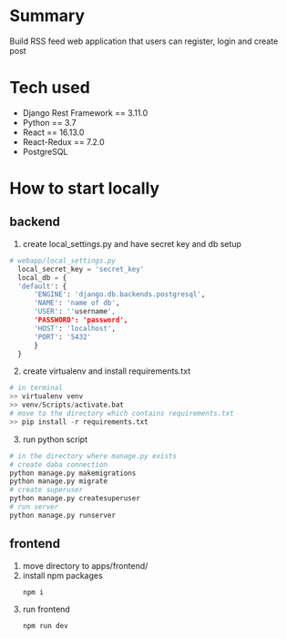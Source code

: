 # Summary
Build RSS feed web application that users can register, login and create post


# Tech used
- Django Rest Framework == 3.11.0
- Python == 3.7
- React == 16.13.0
- React-Redux == 7.2.0
- PostgreSQL

# How to start locally
## backend
1. create local_settings.py and have secret key and db setup
  ```python
  # webapp/local_settings.py
    local_secret_key = 'secret_key'
    local_db = {
    'default': {
        'ENGINE': 'django.db.backends.postgresql',
        'NAME': 'name of db',
        'USER': ''username',
        'PASSWORD': 'password',
        'HOST': 'localhost',
        'PORT': '5432'
        }
    }
  ```
2. create virtualenv and install requirements.txt
```python
# in terminal
>> virtualenv venv
>> venv/Scripts/activate.bat
# move to the directory which contains requirements.txt
>> pip install -r requirements.txt
```
3. run python script
```python
# in the directory where manage.py exists
# create daba connection
python manage.py makemigrations
python manage.py migrate
# create superuser
python manage.py createsuperuser
# run server
python manage.py runserver
```
   
## frontend
1. move directory to apps/frontend/
2. install npm packages
   ```javascript
   npm i
   ```
3. run frontend
   ```javascript
   npm run dev
   ```

